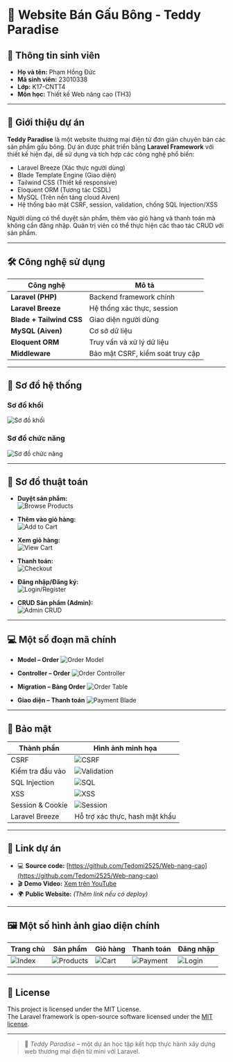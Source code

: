# 🧸 Website Bán Gấu Bông - Teddy Paradise

## 👤 Thông tin sinh viên

- **Họ và tên:** Phạm Hồng Đức  
- **Mã sinh viên:** 23010338  
- **Lớp:** K17-CNTT4  
- **Môn học:** Thiết kế Web nâng cao (TH3)  

---

## 📝 Giới thiệu dự án

**Teddy Paradise** là một website thương mại điện tử đơn giản chuyên bán các sản phẩm gấu bông. Dự án được phát triển bằng **Laravel Framework** với thiết kế hiện đại, dễ sử dụng và tích hợp các công nghệ phổ biến:

- Laravel Breeze (Xác thực người dùng)
- Blade Template Engine (Giao diện)
- Tailwind CSS (Thiết kế responsive)
- Eloquent ORM (Tương tác CSDL)
- MySQL (Trên nền tảng cloud Aiven)
- Hệ thống bảo mật CSRF, session, validation, chống SQL Injection/XSS

Người dùng có thể duyệt sản phẩm, thêm vào giỏ hàng và thanh toán mà không cần đăng nhập. Quản trị viên có thể thực hiện các thao tác CRUD với sản phẩm.

---

## 🛠️ Công nghệ sử dụng

| Công nghệ | Mô tả |
|----------|-------|
| **Laravel (PHP)** | Backend framework chính |
| **Laravel Breeze** | Hệ thống xác thực, session |
| **Blade + Tailwind CSS** | Giao diện người dùng |
| **MySQL (Aiven)** | Cơ sở dữ liệu |
| **Eloquent ORM** | Truy vấn và xử lý dữ liệu |
| **Middleware** | Bảo mật CSRF, kiểm soát truy cập |

---

## 🧩 Sơ đồ hệ thống

### Sơ đồ khối
![Sơ đồ khối](https://github.com/user-attachments/assets/6061be48-5b07-4199-8fd2-467b983f99b9)

### Sơ đồ chức năng
![Sơ đồ chức năng](https://github.com/user-attachments/assets/973c2243-6ba7-4de1-bc1a-b401c84590f7)

---

## 🔄 Sơ đồ thuật toán

- **Duyệt sản phẩm:**  
  ![Browse Products](https://github.com/user-attachments/assets/2197b990-7727-4112-91ec-af36d21a97a1)

- **Thêm vào giỏ hàng:**  
  ![Add to Cart](https://github.com/user-attachments/assets/d07f1e59-64ff-426d-82ba-faeabcb1cfc8)

- **Xem giỏ hàng:**  
  ![View Cart](https://github.com/user-attachments/assets/8bb49cc6-9b6b-4182-bc84-479a04310968)

- **Thanh toán:**  
  ![Checkout](https://github.com/user-attachments/assets/6439109c-03e1-454f-8bc5-4baed19a06dd)

- **Đăng nhập/Đăng ký:**  
  ![Login/Register](https://github.com/user-attachments/assets/31ddbcf4-abf8-448d-bf1c-7bbb377d4692)

- **CRUD Sản phẩm (Admin):**  
  ![Admin CRUD](https://github.com/user-attachments/assets/62836107-a20a-409e-8dc2-51e3ee4416d2)

---

## 💻 Một số đoạn mã chính

- **Model – Order**
  ![Order Model](https://github.com/user-attachments/assets/b0ac2a02-ed4a-41f6-a7a9-aad78a2310a5)

- **Controller – Order**
  ![Order Controller](https://github.com/user-attachments/assets/d5edb143-1241-4b78-aaae-a7dd30cf32f8)

- **Migration – Bảng Order**
  ![Order Table](https://github.com/user-attachments/assets/1662403c-cf90-4dbf-bfb7-3ae531477a50)

- **Giao diện – Thanh toán**
  ![Payment Blade](https://github.com/user-attachments/assets/454dac45-6d1a-4ea8-ace0-84e9fd694d18)

---

## 🔐 Bảo mật

| Thành phần | Hình ảnh minh họa |
|------------|------------------|
| CSRF | ![CSRF](https://github.com/user-attachments/assets/bd64b98a-3bfd-4ff1-b8ee-1bda0dd703ad) |
| Kiểm tra đầu vào | ![Validation](https://github.com/user-attachments/assets/d95973cd-7465-425b-ba2a-f8ba67f01c02) |
| SQL Injection | ![SQL](https://github.com/user-attachments/assets/6c75741d-9bfd-4329-b608-1bbb489da31c) |
| XSS | ![XSS](https://github.com/user-attachments/assets/a670d9a4-59b7-40fa-8883-6c2e7cdaba85) |
| Session & Cookie | ![Session](https://github.com/user-attachments/assets/229268f9-39b8-429b-828e-df33512168af) |
| Laravel Breeze | Hỗ trợ xác thực, hash mật khẩu |

---

## 🔗 Link dự án

- 💻 **Source code:** [https://github.com/Tedomi2525/Web-nang-cao](https://github.com/Tedomi2525/Web-nang-cao)  
- 🎬 **Demo Video:** [Xem trên YouTube](https://www.youtube.com/watch?v=CFo7yaAWPu0)  
- 🌍 **Public Website:** *(Thêm link nếu có deploy)*

---

## 🖼️ Một số hình ảnh giao diện chính

| Trang chủ | Sản phẩm | Giỏ hàng | Thanh toán | Đăng nhập |
|----------|----------|----------|------------|------------|
| ![Index](https://github.com/user-attachments/assets/4f9bf8ad-21f7-4ffa-a7a4-217b00e6a8f3) | ![Products](https://github.com/user-attachments/assets/db8ed404-1b71-4e11-83f7-1c8ffd43d87d) | ![Cart](https://github.com/user-attachments/assets/600c7cc3-6b7f-416c-8999-e57a4eb01118) | ![Payment](https://github.com/user-attachments/assets/8a47787e-b18f-48e8-92cd-9f51ff87bd27) | ![Login](https://github.com/user-attachments/assets/11b520e5-ce80-4ff6-a854-e2582e023f14) |

---

## 📜 License

This project is licensed under the MIT License.  
The Laravel framework is open-source software licensed under the [MIT license](https://opensource.org/licenses/MIT).

---

> 🧸 *Teddy Paradise* – một dự án học tập kết hợp thực hành xây dựng web thương mại điện tử mini với Laravel.